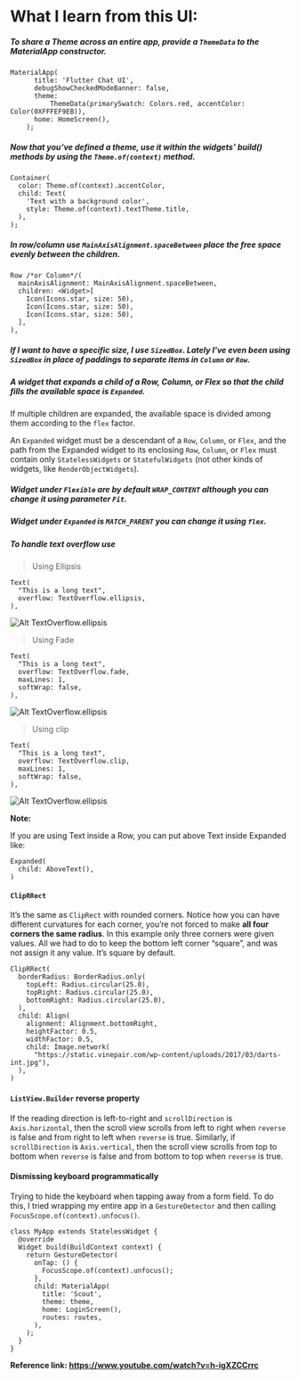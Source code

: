 
# What I learn from this UI:
##### To share a Theme across an entire app, provide a `ThemeData` to the MaterialApp constructor.

```
MaterialApp(
      title: 'Flutter Chat UI',
      debugShowCheckedModeBanner: false,
      theme:
          ThemeData(primarySwatch: Colors.red, accentColor: Color(0XFFFEF9EB)),
      home: HomeScreen(),
    );
```
##### Now that you’ve defined a theme, use it within the widgets’ build() methods by using the `Theme.of(context)` method.
``` 
Container(
  color: Theme.of(context).accentColor,
  child: Text(
    'Text with a background color',
    style: Theme.of(context).textTheme.title,
  ),
);
```
##### In row/column use `MainAxisAlignment.spaceBetween` place the free space evenly between the children.
```
Row /*or Column*/( 
  mainAxisAlignment: MainAxisAlignment.spaceBetween,
  children: <Widget>[
    Icon(Icons.star, size: 50),
    Icon(Icons.star, size: 50),
    Icon(Icons.star, size: 50),
  ],
),
```
##### If I want to have a specific size, I use `SizedBox`. Lately I've even been using `SizedBox` in place of paddings to separate items in `Column` or `Row`.

##### A widget that expands a child of a Row, Column, or Flex so that the child fills the available space is `Expanded`. 
If multiple children are expanded, the available space is divided among them according to the `flex` factor.

An `Expanded` widget must be a descendant of a `Row`, `Column`, or `Flex`, and the path from the Expanded widget to its enclosing `Row`, `Column`, or `Flex` must contain only `StatelessWidgets` or `StatefulWidgets` (not other kinds of widgets, like `RenderObjectWidgets`).

##### Widget under `Flexible` are by default `WRAP_CONTENT` although you can change it using parameter `Fit`.

##### Widget under `Expanded` is `MATCH_PARENT` you can change it using `flex`.

##### To handle text overflow use

> Using Ellipsis
```
Text(
  "This is a long text",
  overflow: TextOverflow.ellipsis,
),
```
![Alt TextOverflow.ellipsis](https://i.stack.imgur.com/5KQfk.png)
> Using Fade

```
Text(
  "This is a long text",
  overflow: TextOverflow.fade,
  maxLines: 1,
  softWrap: false,
),
```
![Alt TextOverflow.ellipsis](https://i.stack.imgur.com/1k14T.png)

> Using clip

```
Text(
  "This is a long text",
  overflow: TextOverflow.clip,
  maxLines: 1,
  softWrap: false,
),
```
![Alt TextOverflow.ellipsis](https://i.stack.imgur.com/MfXil.png)

**Note:**

If you are using Text inside a Row, you can put above Text inside Expanded like:
```
Expanded(
  child: AboveText(),
)
```
#### `ClipRRect`
It’s the same as `ClipRect` with rounded corners. Notice how you can have different curvatures for each corner, you’re not forced to make **all four corners the same radius**. In this example only three corners were given values. All we had to do to keep the bottom left corner “square”, and was not assign it any value. It’s square by default.

```
ClipRRect(
  borderRadius: BorderRadius.only(
    topLeft: Radius.circular(25.0),
    topRight: Radius.circular(25.0),
    bottomRight: Radius.circular(25.0),
  ),
  child: Align(
    alignment: Alignment.bottomRight,
    heightFactor: 0.5,
    widthFactor: 0.5,
    child: Image.network(
      "https://static.vinepair.com/wp-content/uploads/2017/03/darts-int.jpg"),
  ),
)
```

#### `ListView.Builder` reverse property

 If the reading direction is left-to-right and `scrollDirection` is `Axis.horizontal`, then the scroll view scrolls from left to right when `reverse` is false and from right to left when `reverse` is true.
 Similarly, if `scrollDirection` is `Axis.vertical`, then the scroll view scrolls from top to bottom when `reverse` is false and from bottom to top when `reverse` is true.

#### Dismissing keyboard programmatically
Trying to hide the keyboard when tapping away from a form field. To do this, I tried wrapping my entire app in a `GestureDetector` and then calling `FocusScope.of(context).unfocus()`.

```
class MyApp extends StatelessWidget {
  @override
  Widget build(BuildContext context) {
    return GestureDetector(
      onTap: () {
        FocusScope.of(context).unfocus();
      },
      child: MaterialApp(
        title: 'Scout',
        theme: theme,
        home: LoginScreen(),
        routes: routes,
      ),
    );
  }
}
```
**Reference link: https://www.youtube.com/watch?v=h-igXZCCrrc**